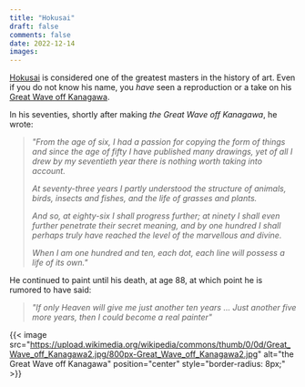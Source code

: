 ```yaml
---
title: "Hokusai"
draft: false
comments: false
date: 2022-12-14
images: 
---
```


[Hokusai](https://en.wikipedia.org/wiki/Hokusai) is considered one of the greatest masters in the history of art.
Even if you do not know his name, you *have* seen a reproduction or a take on his [Great Wave off Kanagawa](https://en.wikipedia.org/wiki/File:Great_Wave_off_Kanagawa2.jpg).

In his seventies, shortly after making *the Great Wave off Kanagawa*, he wrote:

> *"From the age of six, I had a passion for copying the form of things and since the age of fifty I have published many drawings, yet of all I drew by my seventieth year there is nothing worth taking into account.*
> 
> *At seventy-three years I partly understood the structure of animals, birds, insects and fishes, and the life of grasses and plants.*
>
> *And so, at eighty-six I shall progress further; at ninety I shall even further penetrate their secret meaning, and by one hundred I shall perhaps truly have reached the level of the marvellous and divine.*
>
> *When I am one hundred and ten, each dot, each line will possess a life of its own."*

He continued to paint until his death, at age 88, at which point he is rumored to have said:

> *"If only Heaven will give me just another ten years ... Just another five more years, then I could become a real painter"*

{{< image src="https://upload.wikimedia.org/wikipedia/commons/thumb/0/0d/Great_Wave_off_Kanagawa2.jpg/800px-Great_Wave_off_Kanagawa2.jpg" alt="the Great Wave off Kanagawa" position="center" style="border-radius: 8px;" >}}
